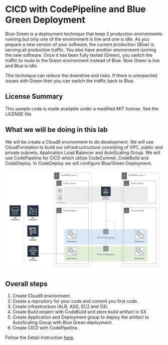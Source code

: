 # CICD with CodePipeline and Blue Green Deployment

Blue-Green is a deployment technique that keep 2 production environments running but only one of the environment is live and one is idle. As you prepare a new version of your software, the current production (Blue) is serving all production traffic. You also have another environment running the new software. Once it has been fully tested (Green), you switch the traffic to route to the Green environment instead of Blue. Now Green is live and Blue is idle.

This technique can reduce the downtime and risks. If there is unexpected issues with Green then you can switch the traffic back to Blue.

## License Summary

This sample code is made available under a modified MIT license. See the LICENSE file.

## What we will be doing in this lab

We will be create a Cloud9 environment to do development. We will use CloudFormation to build our infrastructructure consisting of VPC, public and private subnets, Application Load Balancer and AutoScaling Group. We will use CodePipeline for CICD which utilize CodeCommit, CodeBuild and CodeDeploy. In CodeDeploy we will configure Blue/Green Deployment.

![ALB](./images/bg-10.png)

## Overall steps

1. Create Cloud9 environment.
2. Create a repository for your code and commit you first code.
3. Create infrastructure (ALB, ASG, EC2 and S3).
4. Create Build project with CodeBuild and store build artifact in S3.
5. Create Application and Deployment group to deploy the artifact to AutoScaling Group with Blue Green deployment.
6. Create CICD with CodePipeline.

Follow the Detail Instruction [here](Detail_Instructions.md).